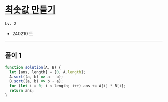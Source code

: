 # [최솟값 만들기](https://school.programmers.co.kr/learn/courses/30/lessons/12941)

`Lv. 2`

- 240210 토

---

## 풀이 1

```javascript
function solution(A, B) {
  let [ans, length] = [0, A.length];
  A.sort((a, b) => a - b);
  B.sort((a, b) => b - a);
  for (let i = 0; i < length; i++) ans += A[i] * B[i];
  return ans;
}
```
